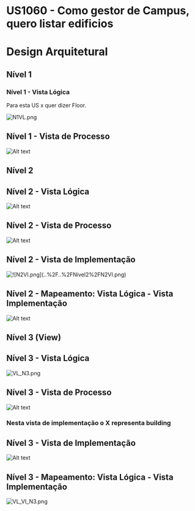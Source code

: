  US1060 - Como gestor de Campus, quero listar edificios
=================================================================

# Design Arquitetural

## Nível 1

### Nível 1 - Vista Lógica
Para esta US x quer dizer Floor.

![N1VL.png](..%2F..%2FNivel1%2FN1VL.png)



## Nível 1 - Vista de Processo
![Alt text](N1_VP_LIST.png)

## Nível 2

## Nível 2 - Vista Lógica
![Alt text](../../Nivel2/N2VL.png)

## Nível 2 - Vista de Processo

![Alt text](N2_VP_LIST.png)

## Nível 2 - Vista de Implementação

![!\[N2VI.png\](..%2F..%2FNivel2%2FN2VI.png)](../../Nivel2/N2VI.png)

## Nível 2 - Mapeamento: Vista Lógica - Vista Implementação

![Alt text](../../Nivel2/N2_VL_VI.png)

## Nível 3 (View)

## Nível 3 - Vista Lógica
![VL_N3.png](..%2F..%2FNivel3%2FVL_N3.png)

## Nível 3 - Vista de Processo
![Alt text](VP_N3_LIST.png)

### Nesta vista de implementação o X representa building

## Nível 3 - Vista de Implementação
![Alt text](../../Nivel3/VI-UI_N3.png)

## Nível 3 - Mapeamento: Vista Lógica - Vista Implementação
![VL_VI_N3.png](..%2F..%2FNivel3%2FVL_VI_N3.png)